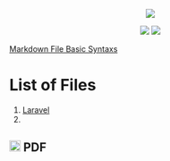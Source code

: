 <p align="center"><a href="#" target="_blank"><img src="https://github.com/mehediishere/All-Readme.md-files/blob/885e707d93ffbf9acaab8a14e685de258b9340a1/Images/markdown-files.jpg"></a></p>

<p align="center">
  <img src="https://img.shields.io/badge/File-Markdown-lightgreen">
  <img src="https://img.shields.io/badge/File Generate-22 Jun 2021-blue">
</p>

[Markdown File Basic Syntaxs](https://www.markdownguide.org/basic-syntax/)

# List of Files
1. [Laravel](https://github.com/mehediishere/All-Readme.md-files/blob/885e707d93ffbf9acaab8a14e685de258b9340a1/Laravel.md)
2. 

## <img src="https://cdn-icons-png.flaticon.com/512/337/337946.png" width="20"> PDF

